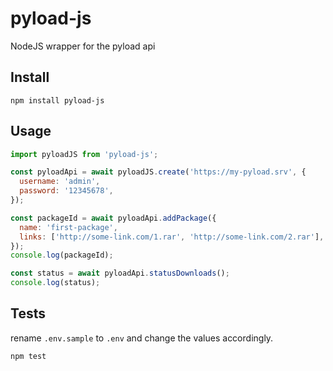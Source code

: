 # pyload-js

NodeJS wrapper for the pyload api

## Install

`npm install pyload-js`


## Usage

```javascript
import pyloadJS from 'pyload-js';

const pyloadApi = await pyloadJS.create('https://my-pyload.srv', {
  username: 'admin',
  password: '12345678',
});

const packageId = await pyloadApi.addPackage({
  name: 'first-package',
  links: ['http://some-link.com/1.rar', 'http://some-link.com/2.rar'],
});
console.log(packageId);

const status = await pyloadApi.statusDownloads();
console.log(status);
```

## Tests

rename `.env.sample` to `.env` and change the values accordingly.

`npm test`

